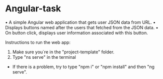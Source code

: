 # Angular-task

• A simple Angular web application that gets user JSON data from URL.
• Displays buttons named after the users that fetched from the JSON data.
• On button click, displays user information associated with this button.

Instructions to run the web app:
1) Make sure you`re in the "project-template" folder.
2) Type "ns serve" in the terminal
* If there is a problem, try to type "npm i" or "npm install" and then "ng serve".